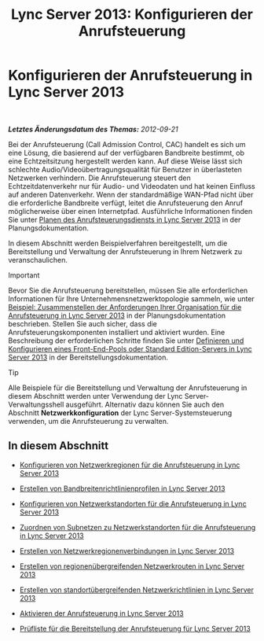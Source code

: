 ﻿---
title: 'Lync Server 2013: Konfigurieren der Anrufsteuerung'
TOCTitle: Konfigurieren der Anrufsteuerung
ms:assetid: ce3e6e71-1e33-4cff-849a-c0468e61fef6
ms:mtpsurl: https://technet.microsoft.com/de-de/library/Gg398870(v=OCS.15)
ms:contentKeyID: 49295442
ms.date: 05/19/2016
mtps_version: v=OCS.15
ms.translationtype: HT
---

# Konfigurieren der Anrufsteuerung in Lync Server 2013

 

_**Letztes Änderungsdatum des Themas:** 2012-09-21_

Bei der Anrufsteuerung (Call Admission Control, CAC) handelt es sich um eine Lösung, die basierend auf der verfügbaren Bandbreite bestimmt, ob eine Echtzeitsitzung hergestellt werden kann. Auf diese Weise lässt sich schlechte Audio/Videoübertragungsqualität für Benutzer in überlasteten Netzwerken verhindern. Die Anrufsteuerung steuert den Echtzeitdatenverkehr nur für Audio- und Videodaten und hat keinen Einfluss auf anderen Datenverkehr. Wenn der standardmäßige WAN-Pfad nicht über die erforderliche Bandbreite verfügt, leitet die Anrufsteuerung den Anruf möglicherweise über einen Internetpfad. Ausführliche Informationen finden Sie unter [Planen des Anrufsteuerungsdiensts in Lync Server 2013](lync-server-2013-planning-for-call-admission-control.md) in der Planungsdokumentation.

In diesem Abschnitt werden Beispielverfahren bereitgestellt, um die Bereitstellung und Verwaltung der Anrufsteuerung in Ihrem Netzwerk zu veranschaulichen.


> [!IMPORTANT]
> Bevor Sie die Anrufsteuerung bereitstellen, müssen Sie alle erforderlichen Informationen für Ihre Unternehmensnetzwerktopologie sammeln, wie unter <A href="lync-server-2013-example-of-gathering-your-requirements-for-call-admission-control.md">Beispiel: Zusammenstellen der Anforderungen Ihrer Organisation für die Anrufsteuerung in Lync Server 2013</A> in der Planungsdokumentation beschrieben. Stellen Sie auch sicher, dass die Anrufsteuerungskomponenten installiert und aktiviert wurden. Eine Beschreibung der erforderlichen Schritte finden Sie unter <A href="lync-server-2013-define-and-configure-a-front-end-pool-or-standard-edition-server.md">Definieren und Konfigurieren eines Front-End-Pools oder Standard Edition-Servers in Lync Server 2013</A> in der Bereitstellungsdokumentation.




> [!TIP]
> Alle Beispiele für die Bereitstellung und Verwaltung der Anrufsteuerung in diesem Abschnitt werden unter Verwendung der Lync Server-Verwaltungsshell ausgeführt. Alternativ dazu können Sie auch den Abschnitt <STRONG>Netzwerkkonfiguration</STRONG> der Lync Server-Systemsteuerung verwenden, um die Anrufsteuerung zu verwalten.



## In diesem Abschnitt

  - [Konfigurieren von Netzwerkregionen für die Anrufsteuerung in Lync Server 2013](lync-server-2013-configure-network-regions-for-cac.md)

  - [Erstellen von Bandbreitenrichtlinienprofilen in Lync Server 2013](lync-server-2013-create-bandwidth-policy-profiles.md)

  - [Konfigurieren von Netzwerkstandorten für die Anrufsteuerung in Lync Server 2013](lync-server-2013-configure-network-sites-for-cac.md)

  - [Zuordnen von Subnetzen zu Netzwerkstandorten für die Anrufsteuerung in Lync Server 2013](lync-server-2013-associate-subnets-with-network-sites-for-cac.md)

  - [Erstellen von Netzwerkregionenverbindungen in Lync Server 2013](lync-server-2013-create-network-region-links.md)

  - [Erstellen von regionenübergreifenden Netzwerkrouten in Lync Server 2013](lync-server-2013;-create-network-interregion-routes.md)

  - [Erstellen von standortübergreifenden Netzwerkrichtlinien in Lync Server 2013](lync-server-2013-create-network-intersite-policies.md)

  - [Aktivieren der Anrufsteuerung in Lync Server 2013](lync-server-2013-enable-call-admission-control.md)

  - [Prüfliste für die Bereitstellung der Anrufsteuerung für Lync Server 2013](lync-server-2013-call-admission-control-deployment-checklist.md)

